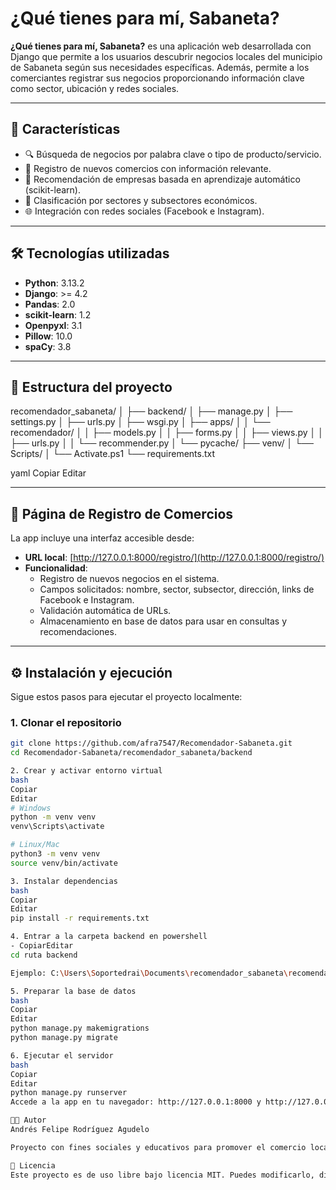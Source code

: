 
# ¿Qué tienes para mí, Sabaneta?

**¿Qué tienes para mí, Sabaneta?** es una aplicación web desarrollada con Django que permite a los usuarios descubrir negocios locales del municipio de Sabaneta según sus necesidades específicas. Además, permite a los comerciantes registrar sus negocios proporcionando información clave como sector, ubicación y redes sociales.

---

## 🚀 Características

- 🔍 Búsqueda de negocios por palabra clave o tipo de producto/servicio.
- 🏪 Registro de nuevos comercios con información relevante.
- 🧠 Recomendación de empresas basada en aprendizaje automático (scikit-learn).
- 📍 Clasificación por sectores y subsectores económicos.
- 🌐 Integración con redes sociales (Facebook e Instagram).

---

## 🛠 Tecnologías utilizadas

- **Python**: 3.13.2
- **Django**: >= 4.2
- **Pandas**: 2.0
- **scikit-learn**: 1.2
- **Openpyxl**: 3.1
- **Pillow**: 10.0
- **spaCy**: 3.8

---

## 📂 Estructura del proyecto

recomendador_sabaneta/
│
├── backend/
│ ├── manage.py
│ ├── settings.py
│ ├── urls.py
│ ├── wsgi.py
│ ├── apps/
│ │ └── recomendador/
│ │ ├── models.py
│ │ ├── forms.py
│ │ ├── views.py
│ │ ├── urls.py
│ │ └── recommender.py
│ └── pycache/
├── venv/
│ └── Scripts/
│ └── Activate.ps1
└── requirements.txt

yaml
Copiar
Editar

---

## 📝 Página de Registro de Comercios

La app incluye una interfaz accesible desde:

- **URL local**: [http://127.0.0.1:8000/registro/](http://127.0.0.1:8000/registro/)
- **Funcionalidad**:
  - Registro de nuevos negocios en el sistema.
  - Campos solicitados: nombre, sector, subsector, dirección, links de Facebook e Instagram.
  - Validación automática de URLs.
  - Almacenamiento en base de datos para usar en consultas y recomendaciones.

---

## ⚙️ Instalación y ejecución

Sigue estos pasos para ejecutar el proyecto localmente:

### 1. Clonar el repositorio

```bash
git clone https://github.com/afra7547/Recomendador-Sabaneta.git
cd Recomendador-Sabaneta/recomendador_sabaneta/backend

2. Crear y activar entorno virtual
bash
Copiar
Editar
# Windows
python -m venv venv
venv\Scripts\activate

# Linux/Mac
python3 -m venv venv
source venv/bin/activate

3. Instalar dependencias
bash
Copiar
Editar
pip install -r requirements.txt

4. Entrar a la carpeta backend en powershell
- CopiarEditar
cd ruta backend

Ejemplo: C:\Users\Soportedrai\Documents\recomendador_sabaneta\recomendador_sabaneta\backend

5. Preparar la base de datos
bash
Copiar
Editar
python manage.py makemigrations
python manage.py migrate

6. Ejecutar el servidor
bash
Copiar
Editar
python manage.py runserver
Accede a la app en tu navegador: http://127.0.0.1:8000 y http://127.0.0.1:8000/registro/

👨‍💻 Autor
Andrés Felipe Rodríguez Agudelo

Proyecto con fines sociales y educativos para promover el comercio local en Sabaneta, Antioquia (Colombia).

📄 Licencia
Este proyecto es de uso libre bajo licencia MIT. Puedes modificarlo, distribuirlo y adaptarlo con fines académicos, sociales o comunitarios.


